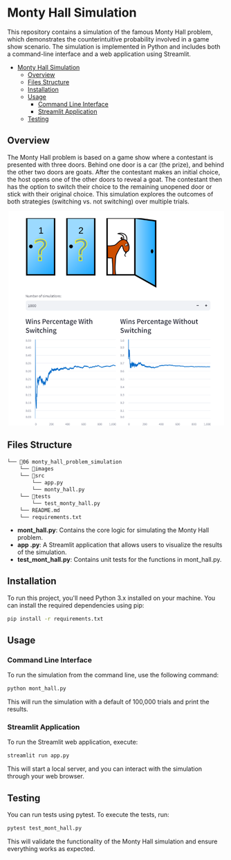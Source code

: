 # Monty Hall Simulation

This repository contains a simulation of the famous Monty Hall problem, which demonstrates the counterintuitive probability involved in a game show scenario. The simulation is implemented in Python and includes both a command-line interface and a web application using Streamlit.

- [Monty Hall Simulation](#monty-hall-simulation)
  - [Overview](#overview)
  - [Files Structure](#files-structure)
  - [Installation](#installation)
  - [Usage](#usage)
    - [Command Line Interface](#command-line-interface)
    - [Streamlit Application](#streamlit-application)
  - [Testing](#testing)

## Overview

The Monty Hall problem is based on a game show where a contestant is presented with three doors. Behind one door is a car (the prize), and behind the other two doors are goats. After the contestant makes an initial choice, the host opens one of the other doors to reveal a goat. The contestant then has the option to switch their choice to the remaining unopened door or stick with their original choice. This simulation explores the outcomes of both strategies (switching vs. not switching) over multiple trials.

<p align="center">
    <img src='./images/monty_hall_app.png' alt='happy_numbers', width=500>
</p>

## Files Structure
```
└── 📁06 monty_hall_problem_simulation
    └── 📁images
    └── 📁src
        └── app.py
        └── monty_hall.py
    └── 📁tests
        └── test_monty_hall.py
    └── README.md
    └── requirements.txt
```

- **mont_hall.py**: Contains the core logic for simulating the Monty Hall problem.
- **app .py**: A Streamlit application that allows users to visualize the results of the simulation.
- **test_mont_hall.py**: Contains unit tests for the functions in mont_hall.py.

## Installation

To run this project, you'll need Python 3.x installed on your machine. You can install the required dependencies using pip:
```bash
pip install -r requirements.txt
```

## Usage

### Command Line Interface

To run the simulation from the command line, use the following command:
```bash
python mont_hall.py
```

This will run the simulation with a default of 100,000 trials and print the results.

### Streamlit Application

To run the Streamlit web application, execute:
```bash
streamlit run app.py
```

This will start a local server, and you can interact with the simulation through your web browser.

## Testing

You can run tests using pytest. To execute the tests, run:
``` bash
pytest test_mont_hall.py
```

This will validate the functionality of the Monty Hall simulation and ensure everything works as expected.
